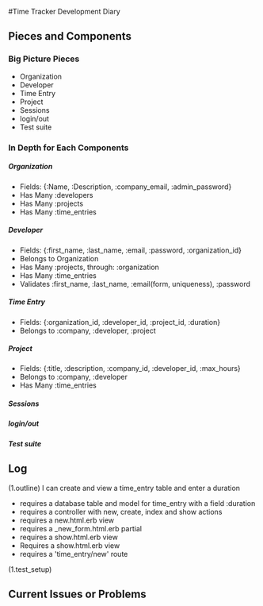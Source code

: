 #Time Tracker Development Diary

## Pieces and Components
### Big Picture Pieces
* Organization
* Developer
* Time Entry
* Project
* Sessions
* login/out
* Test suite

### In Depth for Each Components

##### Organization
* Fields: {:Name, :Description, :company_email, :admin_password}
* Has Many :developers
* Has Many :projects
* Has Many :time_entries

##### Developer
* Fields: {:first_name, :last_name, :email, :password, :organization_id}
* Belongs to Organization
* Has Many :projects, through: :organization
* Has Many :time_entries
* Validates :first_name, :last_name, :email(form, uniqueness), :password
##### Time Entry
* Fields: {:organization_id, :developer_id, :project_id, :duration}
* Belongs to :company, :developer, :project
##### Project
* Fields: {:title, :description, :company_id, :developer_id, :max_hours}
* Belongs to :company, :developer
* Has Many :time_entries
##### Sessions


##### login/out


##### Test suite


## Log
(1.outline) I can create and view a time_entry table and enter a duration
* requires a database table and model for time_entry with a field :duration
* requires a controller with new, create, index and show actions
* requires a new.html.erb view
* requires a _new_form.html.erb partial
* requires a show.html.erb view
* Requires a show.html.erb view
* requires a 'time_entry/new' route

(1.test_setup)

## Current Issues or Problems
